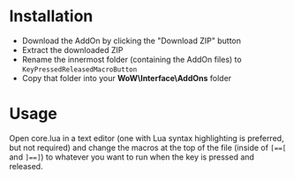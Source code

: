 # Installation
* Download the AddOn by clicking the "Download ZIP" button
* Extract the downloaded ZIP
* Rename the innermost folder (containing the AddOn files) to `KeyPressedReleasedMacroButton`
* Copy that folder into your **WoW\Interface\AddOns** folder

# Usage
Open core.lua in a text editor (one with Lua syntax highlighting is preferred, but not required) and change the macros at the top of the file (inside of `[==[` and `]==]`) to whatever you want to run when the key is pressed and released.